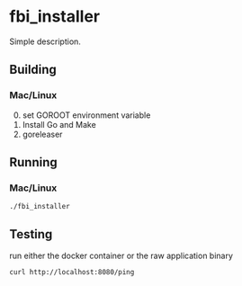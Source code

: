 # fbi_installer

Simple description.

## Building

### Mac/Linux

0) set GOROOT environment variable
1) Install Go and Make
2) goreleaser

## Running

### Mac/Linux

```
./fbi_installer
```

## Testing

run either the docker container or the raw application binary

```
curl http://localhost:8080/ping
```
